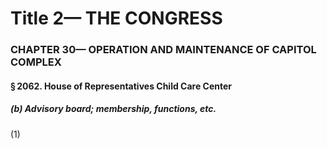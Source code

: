 
# Title 2— THE CONGRESS
### CHAPTER 30— OPERATION AND MAINTENANCE OF CAPITOL COMPLEX
#### § 2062. House of Representatives Child Care Center
##### (b) Advisory board; membership, functions, etc.

(1)

